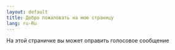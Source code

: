 ```yaml
---
layout: default
title: Добро пожаловать на мою страницу
lang: ru-Ru
---
```

На этой страничке вы может оправить голосовое сообщение
